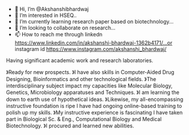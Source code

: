 - 👋 Hi, I’m @Akshanshibhardwaj
- 👀 I’m interested in HSEQ..
- 🌱 I’m currently learning research paper based on biotechnology...
- 💞️ I’m looking to collaborate on research...
- 📫 How to reach me through linkedn https://www.linkedin.com/in/akshanshi-bhardwaj-1362b4171/...or instagram id https://www.instagram.com/akshanshi_bhardwaj/

<!---
Akshanshibhardwaj/Akshanshibhardwaj is a ✨ special ✨ repository because its `README.md` (this file) appears on your GitHub profile.
You can click the Preview link to take a look at your changes.
--->Having significant academic work and research laboratories.
》Ready for new prospects.
》I have also skills in Computer-Aided Drug Designing, Bioinformatics and other technological fields.
》The interdisciplinary subject impact my capacities like Molecular Biology, Genetics, Microbiology apparatuses and Techniques.
》I am learning the down to earth use of hypothetical ideas.
》Likewise, my all-encompassing instructive foundation is ripe I have had ongoing online-based training to polish up my skills.
》My instructive experience is fascinating I have taken part in Biological Sc. & Eng., Computational Biology and Medical Biotechnology.
》I procured and learned new abilities.
